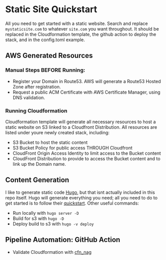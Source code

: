 # Static Site Quickstart
All you need to get started with a static website. Search and replace `mystaticsite.com` to whatever `site.com` you want throughout. It should be replaced in the Cloudformation template, the github action to deploy the stack, and in the config.toml example.

## AWS Generated Resources
### Manual Steps BEFORE Running:
- Register your Domain in Route53. AWS will generate a Route53 Hosted Zone after registration.
- Request a public ACM Certificate with AWS Certificate Manager, using DNS validation.

### Running Cloudformation
Cloudformation template will generate all necessary resources to host a static website on S3 linked to a Cloudfront Distribution. All resources are listed under youre newly created stack, including:
- S3 Bucket to host the static content
- S3 Bucket Policy for public access THROUGH Cloudfront
- CloudFront Origin Access Identity to limit access to the Bucket content
- CloudFront Distribution to provide to access the Bucket content and to link up the Domain name.

## Content Generation
I like to generate static code [Hugo](https://gohugo.io/), but that isnt actually included in this repo itself. Hugo will generate everything you need; all you need to do to get started is to follow their [quickstart](https://gohugo.io/getting-started/quick-start/). Other useful commands:
- Run locally with `hugo server -D`
- Build for s3 with `hugo -D`
- Deploy build to s3 with `hugo -v deploy`

## Pipeline Automation: GitHub Action
- Validate Cloudformation with [cfn_nag](https://github.com/stelligent/cfn_nag)

